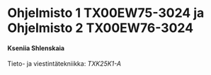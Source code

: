 # Ohjelmisto 1 TX00EW75-3024 ja Ohjelmisto 2 TX00EW76-3024

#### Kseniia Shlenskaia
Tieto- ja viestintätekniikka: *TXK25K1-A*
